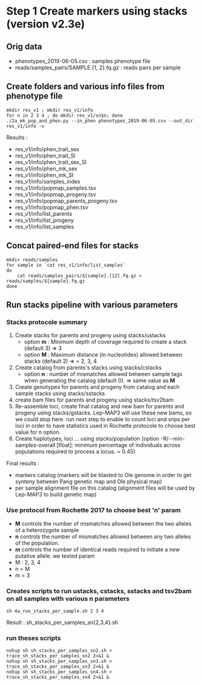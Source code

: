 # Step 1 Create markers using stacks (version v2.3e)

## Orig data 
- phenotypes_2019-06-05.csv : samples phenotype file
- reads/samples_pairs/SAMPLE.{1, 2}.fq.gz : reads pairs per sample

## Create folders and various info files from phenotype file

    mkdir res_v1 ; mkdir res_v1/info
    for n in 2 3 4 ; do mkdir res_v1/sn$n; done
    ./2a_mk_pop_and_phen.py --in_phen phenotypes_2019-06-05.csv --out_dir res_v1/info -v

Results : 

- res_v1/info/phen_trait_sex
- res_v1/info/phen_trait_SI
- res_v1/info/phen_trait_sex_SI
- res_v1/info/phen_mk_sex
- res_v1/info/phen_mk_SI
- res_v1/info/samples_index
- res_v1/info/popmap_samples.tsv
- res_v1/info/popmap_progeny.tsv
- res_v1/info/popmap_parents_progeny.tsv
- res_v1/info/popmap_phen.tsv
- res_v1/info/list_parents
- res_v1/info/list_progeny
- res_v1/info/list_samples

## Concat paired-end files for stacks
    mkdir reads/samples
    for sample in `cat res_v1/info/list_samples`
    do
        cat reads/samples_pairs/${sample}.[12].fq.gz > reads/samples/${sample}.fq.gz
    done


## Run stacks pipeline with various parameters
### Stacks protocole summary
1. Create stacks for parents and progeny using stacks/ustacks
    - option **m** : Minimum depth of coverage required to create a stack (default 3) ⇒ 3
    - option **M** : Maximum distance (in nucleotides) allowed between stacks (default 2) ⇒ = 2, 3, 4
2. Create catalog from parents's stacks using stacks/cstacks
     - option **n** : number of mismatches allowed between sample tags when generating the catalog (default 0). ⇒  same value as **M**
3. Create genotypes for parents and progeny from catalog and each sample stacks using stacks/sstacks
4. create bam files for parents and progeny using stacks/tsv2bam
5. Re-assemble loci, create final catalog and new bam for parents and progeny using stacks/gstacks. Lep-MAP3 will use these new bams, so we could stop here. run next step to enable to count loci and snps per loci in order to have statistics used in Rochette protocole to choose best value for n option.
6. Create haplotypes, loci … using stacks/population (option -R/--min-samples-overall [float]: minimum percentage of individuals across populations required to process a locus. = 0.45)

Final results :

- markers catalog (markers will be blasted to Ole genome in order to get synteny between Pang genetic map and Ole physical map)
- per sample alignment file on this catalog (alignment files will be used by Lep-MAP3 to build genetic map)

### Use protocol from Rochette 2017 to choose best 'n' param
- **M** controls the number of mismatches allowed between the two alleles of a heterozygote sample
- **n** controls the number of mismatches allowed between any two alleles of the population.
- **m** controls the number of identical reads required to initiate a new putative allele.
we tested param
- M : 2, 3, 4
- n = M
- m = 3


### Creates scripts to run ustacks, cstacks, sstacks and tsv2bam on all samples with various n parameters
    sh 4a_run_stacks_per_sample.sh 2 3 4

Result : sh_stacks_per_samples_sn{2,3,4}.sh

### run theses scripts
    nohup sh sh_stacks_per_samples_sn2.sh > trace_sh_stacks_per_samples_sn2 2>&1 &
    nohup sh sh_stacks_per_samples_sn3.sh > trace_sh_stacks_per_samples_sn3 2>&1 &
    nohup sh sh_stacks_per_samples_sn4.sh > trace_sh_stacks_per_samples_sn4 2>&1 &
